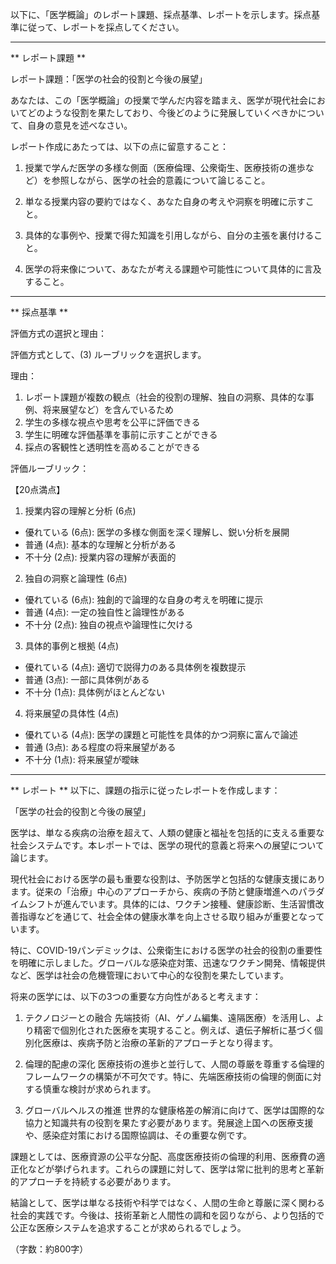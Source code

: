 以下に、「医学概論」のレポート課題、採点基準、レポートを示します。採点基準に従って、レポートを採点してください。

---------------------------------------
** レポート課題 **

レポート課題：「医学の社会的役割と今後の展望」

あなたは、この「医学概論」の授業で学んだ内容を踏まえ、医学が現代社会においてどのような役割を果たしており、今後どのように発展していくべきかについて、自身の意見を述べなさい。

レポート作成にあたっては、以下の点に留意すること：

1. 授業で学んだ医学の多様な側面（医療倫理、公衆衛生、医療技術の進歩など）を参照しながら、医学の社会的意義について論じること。

2. 単なる授業内容の要約ではなく、あなた自身の考えや洞察を明確に示すこと。

3. 具体的な事例や、授業で得た知識を引用しながら、自分の主張を裏付けること。

4. 医学の将来像について、あなたが考える課題や可能性について具体的に言及すること。

---------------------------------------
** 採点基準 **

評価方式の選択と理由：

評価方式として、(3) ルーブリックを選択します。

理由：
1. レポート課題が複数の観点（社会的役割の理解、独自の洞察、具体的な事例、将来展望など）を含んでいるため
2. 学生の多様な視点や思考を公平に評価できる
3. 学生に明確な評価基準を事前に示すことができる
4. 採点の客観性と透明性を高めることができる

評価ルーブリック：

【20点満点】

1. 授業内容の理解と分析 (6点)
- 優れている (6点): 医学の多様な側面を深く理解し、鋭い分析を展開
- 普通 (4点): 基本的な理解と分析がある
- 不十分 (2点): 授業内容の理解が表面的

2. 独自の洞察と論理性 (6点)
- 優れている (6点): 独創的で論理的な自身の考えを明確に提示
- 普通 (4点): 一定の独自性と論理性がある
- 不十分 (2点): 独自の視点や論理性に欠ける

3. 具体的事例と根拠 (4点)
- 優れている (4点): 適切で説得力のある具体例を複数提示
- 普通 (3点): 一部に具体例がある
- 不十分 (1点): 具体例がほとんどない

4. 将来展望の具体性 (4点)
- 優れている (4点): 医学の課題と可能性を具体的かつ洞察に富んで論述
- 普通 (3点): ある程度の将来展望がある
- 不十分 (1点): 将来展望が曖昧

---------------------------------------
** レポート **
以下に、課題の指示に従ったレポートを作成します：

「医学の社会的役割と今後の展望」

医学は、単なる疾病の治療を超えて、人類の健康と福祉を包括的に支える重要な社会システムです。本レポートでは、医学の現代的意義と将来への展望について論じます。

現代社会における医学の最も重要な役割は、予防医学と包括的な健康支援にあります。従来の「治療」中心のアプローチから、疾病の予防と健康増進へのパラダイムシフトが進んでいます。具体的には、ワクチン接種、健康診断、生活習慣改善指導などを通じて、社会全体の健康水準を向上させる取り組みが重要となっています。

特に、COVID-19パンデミックは、公衆衛生における医学の社会的役割の重要性を明確に示しました。グローバルな感染症対策、迅速なワクチン開発、情報提供など、医学は社会の危機管理において中心的な役割を果たしています。

将来の医学には、以下の3つの重要な方向性があると考えます：

1. テクノロジーとの融合
先端技術（AI、ゲノム編集、遠隔医療）を活用し、より精密で個別化された医療を実現すること。例えば、遺伝子解析に基づく個別化医療は、疾病予防と治療の革新的アプローチとなり得ます。

2. 倫理的配慮の深化
医療技術の進歩と並行して、人間の尊厳を尊重する倫理的フレームワークの構築が不可欠です。特に、先端医療技術の倫理的側面に対する慎重な検討が求められます。

3. グローバルヘルスの推進
世界的な健康格差の解消に向けて、医学は国際的な協力と知識共有の役割を果たす必要があります。発展途上国への医療支援や、感染症対策における国際協調は、その重要な例です。

課題としては、医療資源の公平な分配、高度医療技術の倫理的利用、医療費の適正化などが挙げられます。これらの課題に対して、医学は常に批判的思考と革新的アプローチを持続する必要があります。

結論として、医学は単なる技術や科学ではなく、人間の生命と尊厳に深く関わる社会的実践です。今後は、技術革新と人間性の調和を図りながら、より包括的で公正な医療システムを追求することが求められるでしょう。

（字数：約800字）

